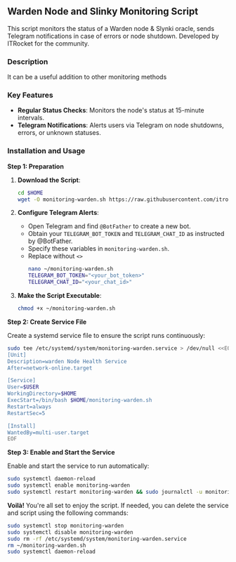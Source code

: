 ## Warden Node and Slinky Monitoring Script

This script monitors the status of a Warden node & Slynki oracle, sends Telegram notifications in case of errors or node shutdown. Developed by ITRocket for the community.

### Description

It can be a useful addition to other monitoring methods

### Key Features

- **Regular Status Checks**: Monitors the node's status at 15-minute intervals.
- **Telegram Notifications**: Alerts users via Telegram on node shutdowns, errors, or unknown statuses.

### Installation and Usage

**Step 1: Preparation**

1. **Download the Script**:
   ```bash
   cd $HOME
   wget -O monitoring-warden.sh https://raw.githubusercontent.com/itrocket-team/testnet_guides/main/warden_monitoring/monitoring-warden.sh
   ```

2. **Configure Telegram Alerts**:
   - Open Telegram and find `@BotFather` to create a new bot.
   - Obtain your `TELEGRAM_BOT_TOKEN` and `TELEGRAM_CHAT_ID` as instructed by @BotFather.
   - Specify these variables in `monitoring-warden.sh`.
   - Replace without `<>`
     ```bash
     nano ~/monitoring-warden.sh
     TELEGRAM_BOT_TOKEN="<your_bot_token>"
     TELEGRAM_CHAT_ID="<your_chat_id>"
     ```

4. **Make the Script Executable**:
   ```bash
   chmod +x ~/monitoring-warden.sh
   ```

**Step 2: Create Service File**

Create a systemd service file to ensure the script runs continuously:

```bash
sudo tee /etc/systemd/system/monitoring-warden.service > /dev/null <<EOF
[Unit]
Description=warden Node Health Service
After=network-online.target

[Service]
User=$USER
WorkingDirectory=$HOME
ExecStart=/bin/bash $HOME/monitoring-warden.sh
Restart=always
RestartSec=5

[Install]
WantedBy=multi-user.target
EOF
```

**Step 3: Enable and Start the Service**

Enable and start the service to run automatically:

```bash
sudo systemctl daemon-reload
sudo systemctl enable monitoring-warden
sudo systemctl restart monitoring-warden && sudo journalctl -u monitoring-warden -f
```

**Voilà!** You're all set to enjoy the script. If needed, you can delete the service and script using the following commands:

```bash
sudo systemctl stop monitoring-warden
sudo systemctl disable monitoring-warden
sudo rm -rf /etc/systemd/system/monitoring-warden.service
rm ~/monitoring-warden.sh
sudo systemctl daemon-reload
```
